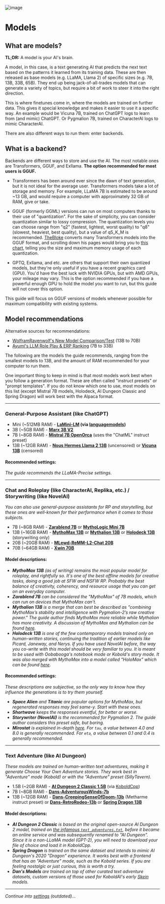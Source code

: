 ![image](https://user-images.githubusercontent.com/55674863/230696024-98ce9e16-f558-4402-ac43-0e7f960c118c.png)

# Models
## What are models?

**TL;DR:** A model is your AI's brain.

A model, in this case, is a text generating AI that predicts the next text based on the patterns it learned from its training data. These are then released as base models (e.g. LLaMA, Llama 2) of specific sizes (e.g. 7B, 13B, 33B, 65B). They end up being jack-of-all-trades models that can generate a variety of topics, but require a bit of work to steer it into the right direction.

This is where finetunes come in, where the models are trained on further data. This gives it special knowledge and makes it easier to use it a specific way. An example would be Vicuna 7B, trained on ChatGPT logs to learn from (and mimic) ChatGPT. Or Pygmalion 7B, trained on CharacterAI logs to mimic CharacterAI.

There are also different ways to run them: enter backends.

## What is a backend?

Backends are different ways to store and use the AI. The most notable ones are Transformers, GGUF, and Exllama. **The option recommended for most users is GGUF.**

- Transformers has been around ever since the dawn of text generation, but it is not ideal for the average user. Transformers models take a lot of storage and memory. For example, LLaMA 7B is estimated to be around ~13 GB, and would require a computer with approximately 32 GB of RAM, give or take.

- GGUF (formerly GGML) versions can run on most computers thanks to their use of "quantization". For the sake of simplicity, you can consider quantization similar to lossy compression. The quantization levels you can choose range from "q2" (fastest, lightest, worst quality) to "q8" (slowest, heaviest, best quality), but a value of q5_K_M is recommended. [TheBloke](https://huggingface.co/TheBloke) converts many Transformers models into the GGUF format, and scrolling down his pages would bring you to [this chart](https://huggingface.co/TheBloke/Llama-2-7B-GGUF#provided-files), telling you the size and maximum memory usage of each quantization.

- GPTQ, Exllama, and etc. are others that support their own quantized models, but they're only useful if you have a recent graphics card (GPU). You'd have the best luck with NVIDIA GPUs, but with AMD GPUs, your mileage may vary. This is the option recommended if you have a powerful enough GPU to hold the model you want to run, but this guide will not cover this option.

This guide will focus on GGUF versions of models whenever possible for maximum compatibility with existing systems.

## Model recommendations

Alternative sources for recommendations:
- [WolframRavenwolf's New Model Comparison/Test](https://old.reddit.com/r/LocalLLaMA/comments/16kecsf/new_model_comparisontest_part_1_of_2_15_models/) (13B to 70B)
- [Ayumi's LLM Role Play & ERP Ranking](https://rentry.co/ayumi_erp_rating) (7B to 33B) 

The following are the models the guide recommends, ranging from the smallest models to 13B, and the amount of RAM recommended for your computer to run them.

One important thing to keep in mind is that most models work best when you follow a generation format. These are often called "instruct presets" or "prompt templates". If you do not know which one to use, most models on this list (except Mistral 7B models, Holodeck, AI Dungeon Classic and Spring Dragon) will work best with the Alpaca format.

* * *

### General-Purpose Assistant (like ChatGPT)
- Mini (~512MB RAM) - **[LaMini-LM](https://github.com/mbzuai-nlp/LaMini-LM#models) (via [languagemodels](https://github.com/jncraton/languagemodels))**
- 3B (~5GB RAM) - **[Marx 3B V2](https://huggingface.co/NikolayKozloff/Marx-3B-V2-GGUF#provided-files)**
- 7B (~8GB RAM) - **[Mistral 7B OpenOrca](https://huggingface.co/TheBloke/Mistral-7B-OpenOrca-GGUF)** (uses the "ChatML" instruct preset)
- 13B (~12GB RAM) - **[Nous Hermes Llama 2 13B](https://huggingface.co/TheBloke/Nous-Hermes-Llama2-GGUF#provided-files)** (uncensored) or **[Vicuna 13B](https://huggingface.co/TheBloke/vicuna-13B-v1.5-GGUF)** (censored)

#### Recommended settings:
*The guide recommends the LLaMA-Precise settings.*

* * *

### Chat and Roleplay (like CharacterAI, Replika, etc.) / Storywriting (like NovelAI)
*You can also use general-purpose assistants for RP and storytelling, but these ones are well-known for their performance when it comes to those subjects.*
- 7B (~8GB RAM) - **[Zarablend 7B](https://huggingface.co/TheBloke/Zarablend-L2-7B-GGUF)** or **[MythoLogic Mini 7B](https://huggingface.co/TheBloke/MythoLogic-Mini-7B-GGUF)**
- 13B (~16GB RAM) - **[MythoMax 13B](https://huggingface.co/TheBloke/MythoMax-L2-13B-GGUF)** or **[Mythalion 13B](https://huggingface.co/TheBloke/Mythalion-13B-GGUF)** or **[Holodeck 13B](https://huggingface.co/shadowsword/LLAMA2-13B-Holodeck-1-GGML_K)** (storywriting only)
- 20B (~20GB RAM) - **[MLewd-ReMM-L2-Chat 20B](https://huggingface.co/TheBloke/MLewd-ReMM-L2-Chat-20B-GGUF)**
- 70B (~64GB RAM) - **[Xwin 70B](TheBloke/Xwin-LM-70B-V0.1-GGUF)**

#### Model descriptions:
- ***MythoMax 13B** (as of writing) remains the most popular model for roleplay, and rightfully so. It's one of the best offline models for creative tasks, doing a good job at SFW and NSFW RP. Probably the best balance of creativity, coherency, and resource usage that you can get on an everyday computer.*
- ***Zarablend 7B** can be considered the "MythoMax" of 7B models, which can run on devices that MythoMax can't.*
- ***Mythalion 13B** is a merge that can best be described as "combining MythoMax’s stability and intelligence with Pygmalion-2’s raw creative power." The guide author finds MythoMax more reliable while Mythalion has more creativity. A discussion of MythoMax and Mythalion can be found [here](https://old.reddit.com/r/SillyTavernAI/comments/16mz6tw/mythomax_and_its_popular_merge/).*
- ***Holodeck 13B** is one of the few contemporary models trained _only_ on human-written stories, continuing the tradition of earlier models like Picard, Janeway, and Nerys. If you have used NovelAI before, the way you co-write with this model should be very familiar to you. It is meant to be used with Oobabooga's notebook mode or Kobold's story mode. It was also merged with MythoMax into a model called "HoloMax" which can be found [here](https://huggingface.co/KoboldAI/LLaMA2-13B-Holomax-GGML).*

#### Recommended settings:
*These descriptions are subjective, so the only way to know how they influence the generations is to try them yourself.*
- ***Space Alien** and **Titanic** are popular options for MythoMax, but regenerated responses may feel same-y. Start with these ones.*
- ***Shortwave** keeps the responses eventful, for better or worse.*
- ***Storywriter (NovelAI)** is the recommended for Pygmalion 2. The guide author considers this preset safe, but boring.*
- ***Mirostat** is explained in-depth [here](https://github.com/ggerganov/llama.cpp/blob/master/examples/main/README.md#mirostat-sampling). For `tau`, a value between 4.0 and 8.0 is generally recommended. For `eta`, a value between 0.1 and 0.4 is generally recommended.*

* * *

### Text Adventure (like AI Dungeon)
*These models are trained on human-written text adventures, making it generate Choose Your Own Adventure stories. They work best in "Adventure" mode (Kobold) or with the "Adventure" preset (SillyTavern).*
- 1.5B (~2GB RAM) - **[AI Dungeon 2 Classic 1.5B](https://huggingface.co/Crataco/AI-Dungeon-2-Classic-GGML)** (via [KoboldCpp](https://github.com/LostRuins/koboldcpp))
- 7B (~8GB RAM) - **[Dans-AdventurousWinds-7b](https://huggingface.co/TheBloke/Dans-AdventurousWinds-7B-GGUF)**
- 13B (~12GB RAM) - **[Dans-CreepingSenseOfDoom-13b](https://huggingface.co/PocketDoc/Dans-CreepingSenseOfDoom-13b-gguf)** (Metharme instruct preset) or **[Dans-RetroRodeo-13b](https://huggingface.co/PocketDoc/Dans-RetroRodeo-13b-gguf)** or **[Spring Dragon 13B](https://huggingface.co/TheBloke/Spring-Dragon-GGUF)**

#### Model descriptions:
- ***AI Dungeon 2 Classic** is based on the original open-source AI Dungeon 2 model, trained on [the infamous `text_adventures.txt`](https://gitgud.io/AuroraPurgatio/aurorapurgatio), before it became an online service and was subsequently renamed to "AI Dungeon". Since it is a non-LLaMA model (GPT-2), you will need to download your file of choice and load it in KoboldCpp.*
- ***Spring Dragon** is trained on the same dataset and intends to mimic AI Dungeon's 2020 "Dragon" experience. It works best with a frontend that has an "Adventure" mode, such as the Kobold series. If you are feeling nostalgic or just curious, this is worth a try.*
- ***Dan's Models** are trained on top of other curated text adventure datasets, custom versions of those used for KoboldAI's early [Skein](https://huggingface.co/KoboldAI/GPT-J-6B-Skein) models.*

* * *

*Continue into [settings](settings.md) (outdated)...*
